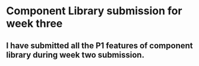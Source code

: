 # Component Library submission for week three

## I have submitted all the P1 features of component library during week two submission.